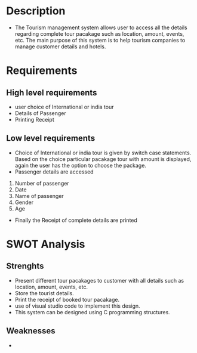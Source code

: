 # Description
* The Tourism management system allows user to access all the details regarding complete tour pacakage such as location, amount,    events, etc. The main purpose of this system is to help tourism companies to manage customer details and hotels.

# Requirements

## High level requirements
 * user choice of International or india tour
 * Details of Passenger
 * Printing Receipt

 ## Low level requirements
 * Choice of International or india tour is given by switch case statements. Based on the choice particular pacakage tour with amount is displayed, again the user has the option to choose the package.
 * Passenger details are accessed 
 1) Number of passenger
 2) Date
 3) Name of passenger
 4) Gender
 5) Age
 * Finally the Receipt of complete details are printed 

 # SWOT Analysis
 ## Strenghts
 * Present different tour pacakages to customer with all details such as location, amount, events, etc.
 * Store the tourist details.
 * Print the receipt of booked tour pacakage.
 * use of visual studio code to implement this design.
 * This system can be designed using C programming structures.

 ## Weaknesses
 * 
